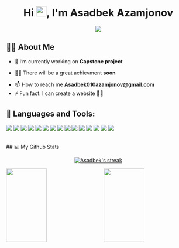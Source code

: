 <h1 align="center">
  Hi <img src="https://media.giphy.com/media/hvRJCLFzcasrR4ia7z/giphy.gif" width="28">, I'm Asadbek Azamjonov</h1>
<p align="center">
  <a href="https://github.com/DenverCoder1/readme-typing-svg"><img margin-left=""src="https://readme-typing-svg.herokuapp.com?color=%234728F7&lines=Full+Stack+Web+Developer;2%2B+years+of+coding+experience&font=Fira%20Code&center=true&width=440&height=45&color=%234728F7&vCenter=true&size=22"></a>
</p>

## 🙋‍♂️ About Me

- 🔭 I’m currently working on **Capstone project**

- 👨‍💻  There will be a great achievment **soon**

<!-- - 👨‍💻 Last Project **(https://linked-in-fe.vercel.app/)** -->
- 📫 How to reach me **Asadbek010azamjonov@gmail.com**
- ⚡ Fun fact: I can create a website 💪😂
## 🚀 Languages and Tools:
<p align="left"> 
       <image src="https://img.shields.io/badge/HTML5-E34F26?style=for-the-badge&logo=html5&logoColor=white" />
       <image src="https://img.shields.io/badge/CSS-239120?&style=for-the-badge&logo=css3&logoColor=white" />
       <image src="https://img.shields.io/badge/Bootstrap-563D7C?style=for-the-badge&logo=bootstrap&logoColor=white">
       <image src="https://img.shields.io/badge/JavaScript-F7DF1E?style=for-the-badge&logo=javascript&logoColor=black">
       <image src="https://img.shields.io/badge/React-20232A?style=for-the-badge&logo=react&logoColor=61DAFB">
       <image src="https://img.shields.io/badge/Redux-ece4db?style=for-the-badge&logo=redux&logoColor=3f37c9">
       <image src="https://img.shields.io/badge/Typescript-03045e?style=for-the-badge&logo=typescript&logoColor=3f37c9">
       <image src="https://img.shields.io/badge/Node.js-43853D?style=for-the-badge&logo=node.js&logoColor=white">
       <image src="https://img.shields.io/badge/Express.js-404D59?style=for-the-badge"> 
       <image src="https://img.shields.io/badge/MySQL-023e8a?style=for-the-badge&logo=mysql&logoColor=white">
       <image src="https://img.shields.io/badge/PostgreSQL-316192?style=for-the-badge&logo=postgresql&logoColor=white">   
       <image src="https://img.shields.io/badge/MongoDB-4EA94B?style=for-the-badge&logo=mongodb&logoColor=white"> 
       <image src="https://img.shields.io/badge/Socket.io-001219?style=for-the-badge&logo=socket.io&logoColor=white"> 
       <image src="https://img.shields.io/badge/Postman-f77f00?style=for-the-badge&logo=postman&logoColor=white"> 
       <image src="https://img.shields.io/badge/GitHub-001219?style=for-the-badge&logo=github&logoColor=white"> 
</p>
<br/>
       ## 📊 My Github Stats
<p align="center">
    <a href="https://github.com/Asadbek01/github-readme-streak-stats">
       <img title="🔥 Get streak stats for your profile at git.io/streak-stats" alt="Asadbek's streak" src="http://github-readme-streak-stats.herokuapp.com?user=asadbek01&theme=react&date_format=M%20j%5B%2C%20Y%5D"/>
    </a>
</p>

 
    
<img align="left" width="47%" height="200px" src="https://awesome-github-stats.azurewebsites.net/user-stats/asadbek01?cardType=level&theme=react"/>

<img align="right" width="47%" height="200px" src="https://github-readme-stats.vercel.app/api/top-langs/?username=asadbek01&layout=compact&cardType=level&theme=react"/>
